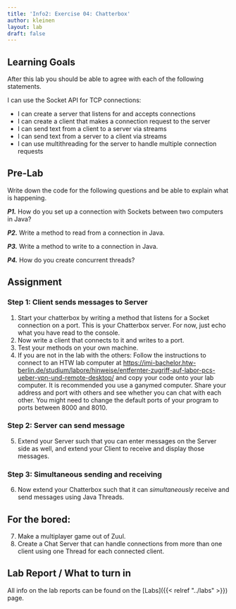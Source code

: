 ```yaml
---
title: 'Info2: Exercise 04: Chatterbox'
author: kleinen
layout: lab
draft: false
---
```


## Learning Goals

After this lab you should be able to agree with each of the following statements.

I can use the Socket API for TCP connections:
* I can create a server that listens for and accepts connections 
* I can create a client that makes a connection request to the server
* I can send text from a client to a server via streams
* I can send text from a server to a client via streams
* I can use multithreading for the server to handle multiple connection requests

## Pre-Lab
Write down the code for the following questions and be able to explain what is happening.

***P1.*** How do you set up a connection with Sockets between two computers in Java?

***P2.*** Write a method to read from a connection in Java.

***P3.*** Write a method to write to a connection in Java.

***P4.*** How do you create concurrent threads?

## Assignment

### Step 1: Client sends messages to Server
1. Start your chatterbox by writing a method that listens for a Socket connection on a port. This is your Chatterbox server. For now, just echo what you have read to the console.
2. Now write a client that connects to it and writes to a port.
3. Test your methods on your own machine.
4. If you are not in the lab with the others: Follow the instructions to connect to an HTW lab computer at https://imi-bachelor.htw-berlin.de/studium/labore/hinweise/entfernter-zugriff-auf-labor-pcs-ueber-vpn-und-remote-desktop/ and copy your code onto your lab computer. It is recommended you use a ganymed computer. Share your address and port with others and see whether you can chat with each other. You might need to change the default ports of your program to ports between 8000 and 8010.

### Step 2: Server can send message
5. Extend your Server such that you can enter messages on the Server side as well, and extend your Client to receive and display those messages.

### Step 3: Simultaneous sending and receiving
6. Now extend your Chatterbox such that it can *simultaneously* receive and send messages using Java Threads.

## For the bored:
7. Make a multiplayer game out of Zuul.
8. Create a Chat Server that can handle connections from more than one client using one Thread for each connected client.

## Lab Report / What to turn in
All info on the lab reports can be found on the [Labs]({{< relref "../labs" >}}) page.
